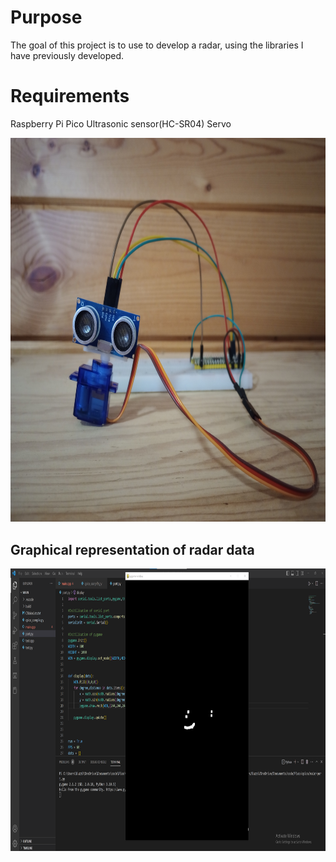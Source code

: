 # Purpose
The goal of this project is to use to develop a radar,
using the libraries I have previously developed.

# Requirements
Raspberry Pi Pico
Ultrasonic sensor(HC-SR04)
Servo

<img src="images/radar_hardware.jpg" width="816" height="614.4"/>

## Graphical representation of radar data

<img src=images/radar.png width="852.5" height="451.6"/>